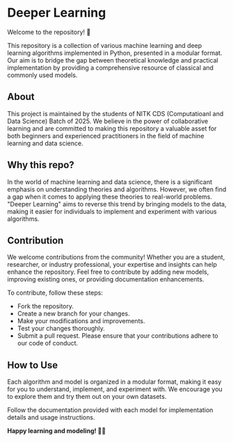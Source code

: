 # Deeper Learning
Welcome to the repository! 🚀

This repository is a collection of various machine learning and deep learning algorithms implemented in Python, presented in a modular format. Our aim is to bridge the gap between theoretical knowledge and practical implementation by providing a comprehensive resource of classical and commonly used models.

## About
This project is maintained by the students of NITK CDS (Computatioanl and Data Science) Batch of 2025. We believe in the power of collaborative learning and are committed to making this repository a valuable asset for both beginners and experienced practitioners in the field of machine learning and data science.

## Why this repo?
In the world of machine learning and data science, there is a significant emphasis on understanding theories and algorithms. However, we often find a gap when it comes to applying these theories to real-world problems. "Deeper Learning" aims to reverse this trend by bringing models to the data, making it easier for individuals to implement and experiment with various algorithms.

## Contribution
We welcome contributions from the community! Whether you are a student, researcher, or industry professional, your expertise and insights can help enhance the repository. Feel free to contribute by adding new models, improving existing ones, or providing documentation enhancements.

To contribute, follow these steps:

- Fork the repository.
- Create a new branch for your changes.
- Make your modifications and improvements.
- Test your changes thoroughly.
- Submit a pull request.
Please ensure that your contributions adhere to our code of conduct.

## How to Use
Each algorithm and model is organized in a modular format, making it easy for you to understand, implement, and experiment with. We encourage you to explore them and try them out on your own datasets.

Follow the documentation provided with each model for implementation details and usage instructions.

**Happy learning and modeling! 🤖✨**
